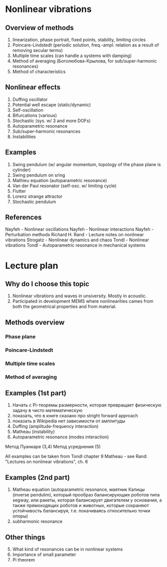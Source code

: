 # Nonlinear vibrations

## Overview of methods

1. linearization, phase portrait, fixed points, stability, limiting circles
2. Poincare-Lindstedt (periodic solution, freq.-ampl. relation as a result of removing secular terms)
3. Multiple time scales (can handle a systems with damping)
4. Method of averaging (Боголюбова-Крылова, for sub/super-harmonic resonances)
5. Method of characteristics

## Nonlinear effects

1. Duffing oscillator
2. Potential well escape (static/dynamic)
3. Self-oscillation
4. Bifurcations (various)
5. Stochastic (sys. w/ 3 and more DOFs)
6. Autoparametric resonance
7. Sub/super-harmonic resonances
8. Instabilities

## Examples

1. Swing pendulum (w/ angular momentum, topology of the phase plane is cylinder)
2. Swing pendulum on sring
3. Mathieu equation (autoparametric resonance)
4. Van der Paul resonator (self-osc. w/ limiting cycle)
5. Flutter
6. Lorenz strange attractor
7. Stochastic pendulum

## References

Nayfeh - Nonlinear oscillations
Nayfeh - Nonlinear interactions
Nayfeh - Perturbation methods
Richard H. Rand - Lecture notes on nonlinear vibrations
Strogatz - Nonlinear dynamics and chaos
Tondl - Nonlinear vibrations
Tondl - Autoparametric resonance in mechanical systems

# Lecture plan

## Why do I choose this topic

1. Nonlinear vibrations and waves in unsiversity. Mostly in acoustic.
2. Participated in development MEMS where nonlinearities cames from both the geometrical properties and from material.

## Methods overview

### Phase plane

### Poincare-Lindstedt

### Multiple time scales

### Method of averaging

## Examples (1st part)

1. Начать с Pi-теоремы размерности, которая превращает физическую задачу в чисто математическую
2. показать, что в книге сказано про stright forward approach
3. показать в Wikipedia нет зависимости от амплитуды
4. Duffing (amplitude-frequency interaction)
5. Matheau (instability)
6. Autoparametric resonance (modes interaction)

Метод Пуанкаре (3,4)
Метод усреднения (5)

All examples can be taken from Tondl chapter 9
Matheau - see Rand: "Lectures on nonlinear vibrations", ch. 6

## Examples (2nd part)

1. Matheau equation (autoparametric resonance, маятник Капицы (inverse pendulim), который прообраз балансирующмх роботов типа segway, или ракеты, которая балансирует двигателем у основания, а также прямоходящих роботов и животных, которые сохраняют устойчивость балансируя, т.е. покачиваясь относительно точки опоры)
2. subharmonic resonance

## Other things

5. What kind of resonances can be in nonlinear systems
6. Importance of small parameter
7. Pi theorem
